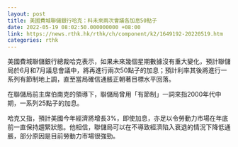 ```yaml
---
layout: post
title: 美國費城聯儲銀行哈克：料未來兩次會議各加息50點子
date: 2022-05-19 08:02:50.000000000 +08:00
link: https://news.rthk.hk/rthk/ch/component/k2/1649192-20220519.htm
categories: rthk
---
```


美國費城聯儲銀行總裁哈克表示，如果未來幾個星期數據沒有重大變化，預計聯儲局於6月和7月議息會議中，將再進行兩次50點子的加息；預計利率其後將進行一系列有節制地上調，直至當局確信通脹正朝著目標水平回落。

在聯儲局前主席伯南克的領導下，聯儲局曾用「有節制」一詞來指2000年代中期，一系列25點子的加息。

哈克又指，預計美國今年經濟將增長3%，即使加息，亦足以令勞動力市場在年底前一直保持趨緊狀態。他相信，聯儲局可以在不導致經濟陷入衰退的情況下降低通脹，部分原因是目前勞動力市場很強勁。
